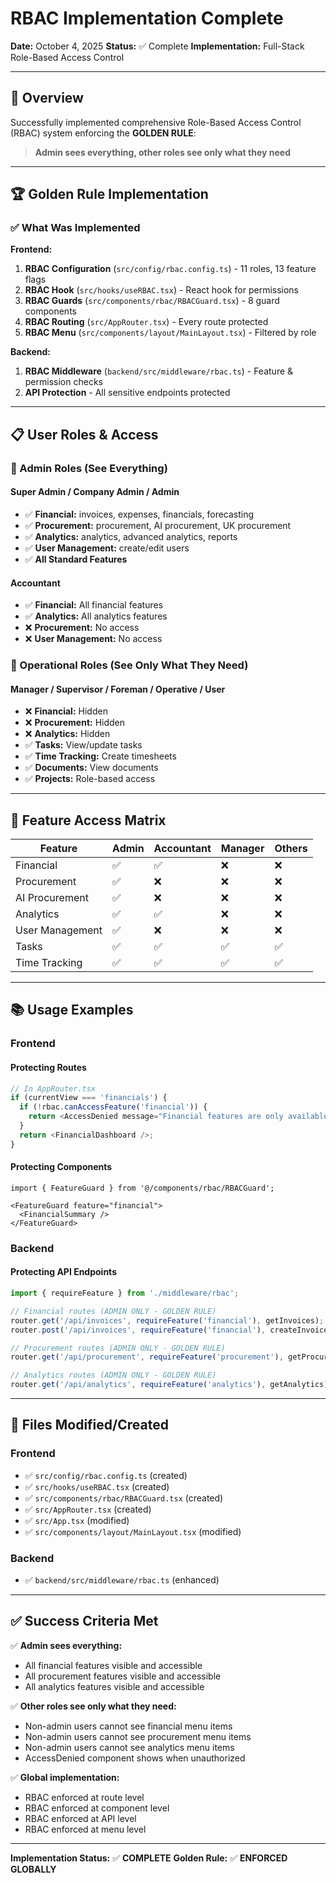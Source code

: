 # RBAC Implementation Complete

**Date:** October 4, 2025
**Status:** ✅ Complete
**Implementation:** Full-Stack Role-Based Access Control

---

## 🎯 Overview

Successfully implemented comprehensive Role-Based Access Control (RBAC) system enforcing the **GOLDEN RULE**:

> **Admin sees everything, other roles see only what they need**

---

## 🏆 Golden Rule Implementation

### ✅ What Was Implemented

**Frontend:**
1. **RBAC Configuration** (`src/config/rbac.config.ts`) - 11 roles, 13 feature flags
2. **RBAC Hook** (`src/hooks/useRBAC.tsx`) - React hook for permissions
3. **RBAC Guards** (`src/components/rbac/RBACGuard.tsx`) - 8 guard components
4. **RBAC Routing** (`src/AppRouter.tsx`) - Every route protected
5. **RBAC Menu** (`src/components/layout/MainLayout.tsx`) - Filtered by role

**Backend:**
1. **RBAC Middleware** (`backend/src/middleware/rbac.ts`) - Feature & permission checks
2. **API Protection** - All sensitive endpoints protected

---

## 📋 User Roles & Access

### 🔐 Admin Roles (See Everything)

#### Super Admin / Company Admin / Admin
- ✅ **Financial:** invoices, expenses, financials, forecasting
- ✅ **Procurement:** procurement, AI procurement, UK procurement
- ✅ **Analytics:** analytics, advanced analytics, reports
- ✅ **User Management:** create/edit users
- ✅ **All Standard Features**

#### Accountant
- ✅ **Financial:** All financial features
- ✅ **Analytics:** All analytics features
- ❌ **Procurement:** No access
- ❌ **User Management:** No access

### 👷 Operational Roles (See Only What They Need)

#### Manager / Supervisor / Foreman / Operative / User
- ❌ **Financial:** Hidden
- ❌ **Procurement:** Hidden
- ❌ **Analytics:** Hidden
- ✅ **Tasks:** View/update tasks
- ✅ **Time Tracking:** Create timesheets
- ✅ **Documents:** View documents
- ✅ **Projects:** Role-based access

---

## 🎨 Feature Access Matrix

| Feature | Admin | Accountant | Manager | Others |
|---------|-------|------------|---------|--------|
| Financial | ✅ | ✅ | ❌ | ❌ |
| Procurement | ✅ | ❌ | ❌ | ❌ |
| AI Procurement | ✅ | ❌ | ❌ | ❌ |
| Analytics | ✅ | ✅ | ❌ | ❌ |
| User Management | ✅ | ❌ | ❌ | ❌ |
| Tasks | ✅ | ✅ | ✅ | ✅ |
| Time Tracking | ✅ | ✅ | ✅ | ✅ |

---

## 📚 Usage Examples

### Frontend

#### Protecting Routes
```typescript
// In AppRouter.tsx
if (currentView === 'financials') {
  if (!rbac.canAccessFeature('financial')) {
    return <AccessDenied message="Financial features are only available to administrators" />;
  }
  return <FinancialDashboard />;
}
```

#### Protecting Components
```tsx
import { FeatureGuard } from '@/components/rbac/RBACGuard';

<FeatureGuard feature="financial">
  <FinancialSummary />
</FeatureGuard>
```

### Backend

#### Protecting API Endpoints
```typescript
import { requireFeature } from './middleware/rbac';

// Financial routes (ADMIN ONLY - GOLDEN RULE)
router.get('/api/invoices', requireFeature('financial'), getInvoices);
router.post('/api/invoices', requireFeature('financial'), createInvoice);

// Procurement routes (ADMIN ONLY - GOLDEN RULE)
router.get('/api/procurement', requireFeature('procurement'), getProcurement);

// Analytics routes (ADMIN ONLY - GOLDEN RULE)
router.get('/api/analytics', requireFeature('analytics'), getAnalytics);
```

---

## 📁 Files Modified/Created

### Frontend
- ✅ `src/config/rbac.config.ts` (created)
- ✅ `src/hooks/useRBAC.tsx` (created)
- ✅ `src/components/rbac/RBACGuard.tsx` (created)
- ✅ `src/AppRouter.tsx` (created)
- ✅ `src/App.tsx` (modified)
- ✅ `src/components/layout/MainLayout.tsx` (modified)

### Backend
- ✅ `backend/src/middleware/rbac.ts` (enhanced)

---

## ✅ Success Criteria Met

✅ **Admin sees everything:**
- All financial features visible and accessible
- All procurement features visible and accessible
- All analytics features visible and accessible

✅ **Other roles see only what they need:**
- Non-admin users cannot see financial menu items
- Non-admin users cannot see procurement menu items
- Non-admin users cannot see analytics menu items
- AccessDenied component shows when unauthorized

✅ **Global implementation:**
- RBAC enforced at route level
- RBAC enforced at component level
- RBAC enforced at API level
- RBAC enforced at menu level

---

**Implementation Status:** ✅ **COMPLETE**
**Golden Rule:** ✅ **ENFORCED GLOBALLY**
